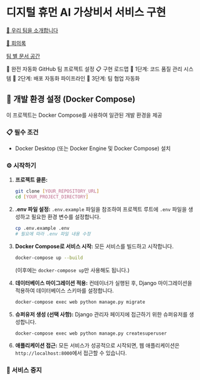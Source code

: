 # 디지털 휴먼 AI 가상비서 서비스 구현

[🤩 우리 팀을 소개합니다](https://www.notion.so/268caf5650aa813fa60fe7775857251a?pvs=21)

[📅 회의록](https://www.notion.so/268caf5650aa817d9268e38a33445a41?pvs=21)

[팀 별 문서 공간](https://www.notion.so/268caf5650aa812d9d0ff38ca19dd1b5?pvs=21)

🚀 완전 자동화 GitHub 팀 프로젝트 설정
📋 구현 로드맵
🎯 1단계: 코드 품질 관리 시스템
🚀 2단계: 배포 자동화 파이프라인
👥 3단계: 팀 협업 자동화

## 🚀 개발 환경 설정 (Docker Compose)

이 프로젝트는 Docker Compose를 사용하여 일관된 개발 환경을 제공

### 📋 필수 조건

*   Docker Desktop (또는 Docker Engine 및 Docker Compose) 설치

### ⚙️ 시작하기

1.  **프로젝트 클론:**
    ```bash
    git clone [YOUR_REPOSITORY_URL]
    cd [YOUR_PROJECT_DIRECTORY]
    ```

2.  **.env 파일 설정:**
    `.env.example` 파일을 참조하여 프로젝트 루트에 `.env` 파일을 생성하고 필요한 환경 변수를 설정합니다.
    ```bash
    cp .env.example .env
    # 필요에 따라 .env 파일 내용 수정
    ```

3.  **Docker Compose로 서비스 시작:**
    모든 서비스를 빌드하고 시작합니다.
    ```bash
    docker-compose up --build
    ```
    (이후에는 `docker-compose up`만 사용해도 됩니다.)

4.  **데이터베이스 마이그레이션 적용:**
    컨테이너가 실행된 후, Django 마이그레이션을 적용하여 데이터베이스 스키마를 설정합니다.
    ```bash
    docker-compose exec web python manage.py migrate
    ```

5.  **슈퍼유저 생성 (선택 사항):**
    Django 관리자 페이지에 접근하기 위한 슈퍼유저를 생성합니다.
    ```bash
    docker-compose exec web python manage.py createsuperuser
    ```

6.  **애플리케이션 접근:**
    모든 서비스가 성공적으로 시작되면, 웹 애플리케이션은 `http://localhost:8000`에서 접근할 수 있습니다.

### 🛑 서비스 중지
